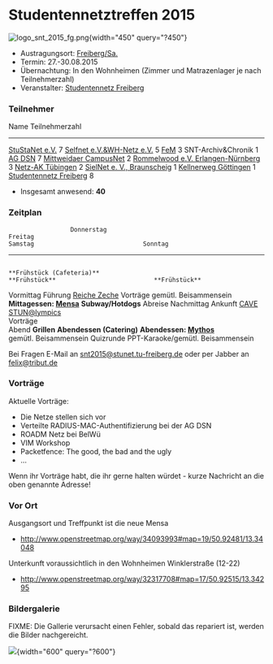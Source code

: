 # Studentennetztreffen 2015

![logo_snt_2015_fg.png](/snt/logo_snt_2015_fg.png){width="450"
query="?450"}

-   Austragungsort:
    [Freiberg/Sa.](http://de.wikipedia.org/wiki/Freiberg)
-   Termin: 27.-30.08.2015
-   Übernachtung: In den Wohnheimen (Zimmer und Matrazenlager je nach
    Teilnehmerzahl)
-   Veranstalter: [Studentennetz Freiberg](/studnetze/sfg)

### Teilnehmer

  Name                                                         Teilnehmerzahl
  ------------------------------------------------------------ ----------------
  [StuStaNet e.V.](/studnetze/stustanet)                       7
  [Selfnet e.V.&WH-Netz e.V.](/studnetze/selfnet)              5
  [FeM](/studnetze/fem)                                        3
  SNT-Archiv&Chronik                                           1
  [AG DSN](/studnetze/agdsn)                                   7
  [Mittweidaer CampusNet](/studnetze/mcn)                      2
  [Rommelwood e.V. Erlangen-Nürnberg](/studnetze/rommelwood)   3
  [Netz-AK Tübingen](/studnetze/netzak_tuebingen)              2
  [SielNet e. V., Braunscheig](/studnetze/sielnet)             1
  [Kellnerweg Göttingen](/studnetze/kellnerweg-goettingen)     1
  [Studentennetz Freiberg](/studnetze/sfg)                     8

-   Insgesamt anwesend: **40**

### Zeitplan

                     Donnerstag                                                               Freitag                                                                                     Samstag                              Sonntag
  ------------ ----------------------- ---------------------------------------------------------------------------------------------------------------------- ---------------------------------------------------------------- -----------------------
                                                                                     **Frühstück (Cafeteria)**                                                                         **Frühstück**                           **Frühstück**
   Vormittag                                                      Führung [Reiche Zeche](http://www.besucherbergwerk-freiberg.de/)                                                        Vorträge                             gemütl. Beisammensein
                                        **Mittagessen: [Mensa](https://studentenwerk-freiberg.de/index.php?id=30&tx_swfgspeiseplan_speiseplan2[week]=this)**                         **Subway/Hotdogs**                        Abreise
   Nachmittag          Ankunft                                  [CAVE](http://tu-freiberg.de/fakult1/organisation/ausstattung/cave)                              [STUN@lympics](https://github.com/studnetze/stunetlympics)    
                                                                                              Vorträge                                                                                                                         
     Abend           **Grillen**                                                     **Abendessen (Catering)**                                                 **Abendessen: [Mythos](http://www.restaurant-bar-mythos.de/)**  
                gemütl. Beisammensein                                                        Quizrunde                                                                       PPT-Karaoke/gemütl. Beisammensein                 

Bei Fragen E-Mail an
[snt2015@stunet.tu-freiberg.de](snt2015@stunet.tu-freiberg.de) oder per
Jabber an [felix@tribut.de](felix@tribut.de)

### Vorträge

Aktuelle Vorträge:

-   Die Netze stellen sich vor
-   Verteilte RADIUS-MAC-Authentifizierung bei der AG DSN
-   ROADM Netz bei BelWü
-   VIM Workshop
-   Packetfence: The good, the bad and the ugly
-   \...

Wenn ihr Vorträge habt, die ihr gerne halten würdet - kurze Nachricht an
die oben genannte Adresse!

### Vor Ort

Ausgangsort und Treffpunkt ist die neue Mensa

-   <http://www.openstreetmap.org/way/34093993#map=19/50.92481/13.34048>

Unterkunft voraussichtlich in den Wohnheimen Winklerstraße (12-22)

-   <http://www.openstreetmap.org/way/32317708#map=17/50.92515/13.34295>

### Bildergalerie

FIXME: Die Gallerie verursacht einen Fehler, sobald das repariert ist,
werden die Bilder nachgereicht.

![](/snt/2015/gruppenfoto.jpg){width="600" query="?600"}
